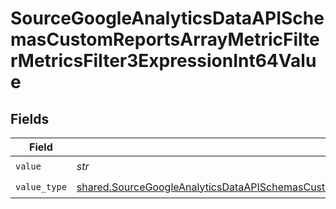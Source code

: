 # SourceGoogleAnalyticsDataAPISchemasCustomReportsArrayMetricFilterMetricsFilter3ExpressionInt64Value


## Fields

| Field                                                                                                                                                                                                                                              | Type                                                                                                                                                                                                                                               | Required                                                                                                                                                                                                                                           | Description                                                                                                                                                                                                                                        |
| -------------------------------------------------------------------------------------------------------------------------------------------------------------------------------------------------------------------------------------------------- | -------------------------------------------------------------------------------------------------------------------------------------------------------------------------------------------------------------------------------------------------- | -------------------------------------------------------------------------------------------------------------------------------------------------------------------------------------------------------------------------------------------------- | -------------------------------------------------------------------------------------------------------------------------------------------------------------------------------------------------------------------------------------------------- |
| `value`                                                                                                                                                                                                                                            | *str*                                                                                                                                                                                                                                              | :heavy_check_mark:                                                                                                                                                                                                                                 | N/A                                                                                                                                                                                                                                                |
| `value_type`                                                                                                                                                                                                                                       | [shared.SourceGoogleAnalyticsDataAPISchemasCustomReportsArrayMetricFilterMetricsFilter3ExpressionFilterValueType](../../models/shared/sourcegoogleanalyticsdataapischemascustomreportsarraymetricfiltermetricsfilter3expressionfiltervaluetype.md) | :heavy_check_mark:                                                                                                                                                                                                                                 | N/A                                                                                                                                                                                                                                                |